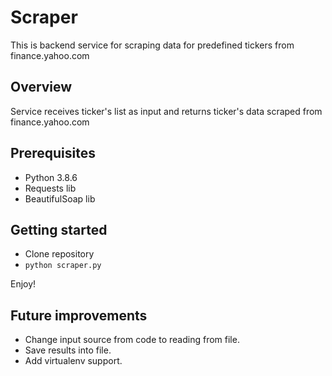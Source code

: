 # Scraper
This is backend service for scraping data for predefined tickers from finance.yahoo.com
## Overview
Service receives ticker's list as input and returns ticker's data scraped from finance.yahoo.com 
## Prerequisites
- Python 3.8.6
- Requests lib
- BeautifulSoap lib
## Getting started
- Clone repository
- `python scraper.py`

Enjoy!
## Future improvements
- Change input source from code to reading from file.
- Save results into file.
- Add virtualenv support.
